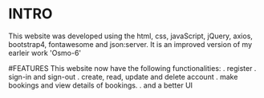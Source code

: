 # INTRO
This website was developed using the html, css, javaScript, jQuery, axios, bootstrap4, fontawesome and json:server.
It is an improved version of my earleir work 'Osmo-6'

#FEATURES
This website now have the following functionalities:
. register
. sign-in and sign-out
. create, read, update and delete account
. make bookings and view details of bookings.
. and a better UI